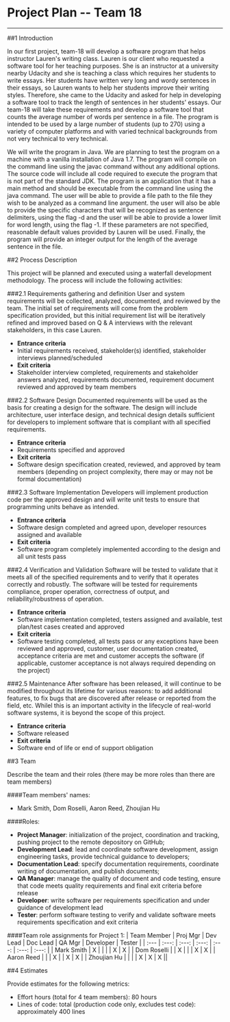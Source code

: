# **Project Plan -- Team 18**
-------------------------
##1 Introduction

In our first project, team-18 will develop a software program that helps instructor Lauren's writing class. Lauren is our client who requested a software tool for her teaching purposes. She is an instructor at a university nearby Udacity and she is teaching a class which requires her students to write essays. Her students have written very long and wordy sentences in their essays, so Lauren wants to help her students improve their writing styles. Therefore, she came to the Udacity and asked for help in developing a software tool to track the length of sentences in her students' essays.
Our team-18 will take these requirements and develop a software tool that counts the average number of words per sentence in a file. The program is intended to be used by a large number of students (up to 270) using a variety of computer platforms and with varied technical backgrounds from not very technical to very technical.

We will write the program in Java. We are planning to test the program on a machine with a vanilla installation of Java 1.7. The program will compile on the command line using the javac command without any additional options. The source code will include all code required to execute the program that is not part of the standard JDK. The program is an application that it has a main method and should be executable from the command line using the java command. The user will be able to provide a file path to the file they wish to be analyzed as a command line argument. the user will also be able to provide the specific characters that will be recognized as sentence delimiters, using the flag -d and the user will be able to provide a lower limit for word length, using the flag -1.  If these parameters are not specified, reasonable default values provided by Lauren will be used. Finally, the program will provide an integer output for the length of the average sentence in the file. 

##2 Process Description

This project will be planned and executed using a waterfall development methodology.  The process will include the following activities:

###2.1 Requirements gathering and definition
User and system requirements will be collected, analyzed, documented, and reviewed by the team.  The initial set of requirements will come from the problem specification provided, but this initial requirement list will be iteratively refined and improved based on Q & A interviews with the relevant stakeholders, in this case Lauren.
- **Entrance criteria**
- Initial requirements received, stakeholder(s) identified, stakeholder interviews planned/scheduled
- **Exit criteria**
- Stakeholder interview completed, requirements and stakeholder answers analyzed, requirements documented, requirement document reviewed and approved by team members

###2.2 Software Design
Documented requirements will be used as the basis for creating a design for the software.  The design will include architecture, user interface design, and technical design details sufficient for developers to implement software that is compliant with all specified requirements.
- **Entrance criteria**
- Requirements specified and approved
- **Exit criteria**
- Software design specification created, reviewed, and approved by team members (depending on project complexity, there may or may not be formal documentation)

###2.3 Software Implementation
Developers will implement production code per the approved design and will write unit tests to ensure that programming units behave as intended.
- **Entrance criteria**
- Software design completed and agreed upon, developer resources assigned and available
- **Exit criteria**
- Software program completely implemented according to the design and all unit tests pass

###2.4 Verification and Validation
Software will be tested to validate that it meets all of the specified requirements and to verify that it operates correctly and robustly.  The software will be tested for requirements compliance, proper operation, correctness of output, and reliability/robustness of operation.
- **Entrance criteria**
- Software implementation completed, testers assigned and available, test plan/test cases created and approved
- **Exit criteria**
- Software testing completed, all tests pass or any exceptions have been reviewed and approved, customer, user documentation created, acceptance criteria are met and customer accepts the software (if applicable, customer acceptance is not always required depending on the project)

###2.5 Maintenance
After software has been released, it will continue to be modified throughout its lifetime for various reasons: to add additional features, to fix bugs that are discovered after release or reported from the field, etc.  Whilel this is an important activity in the lifecycle of real-world software systems, it is beyond the scope of this project.
- **Entrance criteria**
- Software released
- **Exit criteria**
- Software end of life or end of support obligation
 
 
##3 Team

Describe the team and their roles (there may be more roles than there are team members)

####Team members' names: 
- Mark Smith, Dom Roselli, Aaron Reed, Zhoujian Hu

####Roles: 
- **Project Manager**: initialization of the project, coordination and tracking, pushing project to the remote depository on GitHub;
-  **Development Lead**: lead and coordinate software development, assign engineering tasks, provide technical guidance to developers;
-  **Documentation Lead**: specify documentation requirements, coordinate writing of documentation, and publish documents;
-  **QA Manager**: manage the quality of document and code testing, ensure that code meets quality requirements and final exit criteria before release
-  **Developer**: write software per requirements specification and under guidance of development lead
-  **Tester**: perform software testing to verify and validate software meets requirements specification and exit criteria

####Team role assignments for Project 1:
| Team Member | Proj Mgr | Dev Lead | Doc Lead | QA Mgr | Developer | Tester |
| :--- | :---: | :---: | :---: | :---: | :---: | :---: |
| Mark Smith  | X | | | | X | X |
| Dom Roselli | | X | | | X | X |
| Aaron Reed  | | | X | | X | X |
| Zhoujian Hu | | | | X | X | X ||

##4 Estimates

Provide estimates for the following metrics:

- Effort hours (total for 4 team members): 80 hours
- Lines of code: total (production code only, excludes test code): approximately 400 lines 
